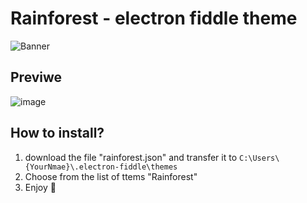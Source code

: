 # Rainforest - electron fiddle theme

![Banner](https://media.discordapp.net/attachments/736633764930912257/1008609797937053778/unknown.png)

## Previwe
![image](https://user-images.githubusercontent.com/66295121/228499631-c38e2c3a-54f0-48c4-9ef3-843482c163c5.png)

## How to install?
1. download the file "rainforest.json" and transfer it to ```C:\Users\{YourNmae}\.electron-fiddle\themes```
2. Choose from the list of ttems "Rainforest"
3. Enjoy 🥳

